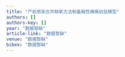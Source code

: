 ```yaml
---
title: "产前感染合并缺氧方法制备脑性瘫痪幼鼠模型"
authors: []
authors-key: []
year: "数据暂缺"
article-link: "数据暂缺"
venue: "数据暂缺"
bibex: "数据暂缺"
---
```

